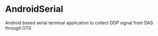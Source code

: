 # AndroidSerial
 Android based serial terminal application to collect DDP signal from DAS through OTG
